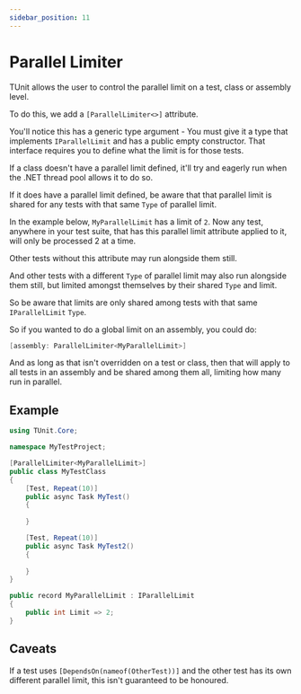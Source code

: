 ```yaml
---
sidebar_position: 11
---
```


# Parallel Limiter

TUnit allows the user to control the parallel limit on a test, class or assembly level.

To do this, we add a `[ParallelLimiter<>]` attribute.

You'll notice this has a generic type argument - You must give it a type that implements `IParallelLimit` and has a public empty constructor. That interface requires you to define what the limit is for those tests.

If a class doesn't have a parallel limit defined, it'll try and eagerly run when the .NET thread pool allows it to do so.

If it does have a parallel limit defined, be aware that that parallel limit is shared for any tests with that same `Type` of parallel limit. 

In the example below, `MyParallelLimit` has a limit of `2`. Now any test, anywhere in your test suite, that has this parallel limit attribute applied to it, will only be processed 2 at a time. 

Other tests without this attribute may run alongside them still. 

And other tests with a different `Type` of parallel limit may also run alongside them still, but limited amongst themselves by their shared `Type` and limit.

So be aware that limits are only shared among tests with that same `IParallelLimit` `Type`.

So if you wanted to do a global limit on an assembly, you could do:

```csharp
[assembly: ParallelLimiter<MyParallelLimit>]
```

And as long as that isn't overridden on a test or class, then that will apply to all tests in an assembly and be shared among them all, limiting how many run in parallel.

## Example

```csharp
using TUnit.Core;

namespace MyTestProject;

[ParallelLimiter<MyParallelLimit>]
public class MyTestClass
{
    [Test, Repeat(10)]
    public async Task MyTest()
    {
        
    }

    [Test, Repeat(10)]
    public async Task MyTest2()
    {
        
    }
}

public record MyParallelLimit : IParallelLimit
{
    public int Limit => 2;
}
```

## Caveats
If a test uses `[DependsOn(nameof(OtherTest))]` and the other test has its own different parallel limit, this isn't guaranteed to be honoured.
